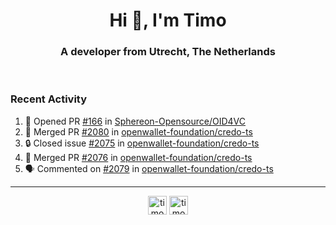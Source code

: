 <h1 align="center">Hi 👋, I'm Timo</h1>
<h3 align="center">A developer from Utrecht, The Netherlands</h3>
<br/>
<!-- https://github.com/rahuldkjain/github-profile-readme-generator --!>

<!--  <p align="left"><img src="https://github-readme-stats.vercel.app/api?username=timoglastra&show_icons=true&count_private=true&" alt="timoglastra" /></p> --!>

<!--
Github language stats
<p align="left"><img src="https://github-readme-stats.vercel.app/api/top-langs/?username=timoglastra&layout=compact" alt="timoglastra" /><p>
-->

<!-- Codestats language stats -->
<!-- <p align="left"><img src="https://codestats-readme.vercel.app/api/top-langs/?username=timoglastra&layout=compact&language_count=12" alt="timoglastra" /><p>    --!>
  
<h3>Recent Activity</h3>

<!--START_SECTION:activity-->
1. 💪 Opened PR [#166](https://github.com/Sphereon-Opensource/OID4VC/pull/166) in [Sphereon-Opensource/OID4VC](https://github.com/Sphereon-Opensource/OID4VC)
2. 🎉 Merged PR [#2080](https://github.com/openwallet-foundation/credo-ts/pull/2080) in [openwallet-foundation/credo-ts](https://github.com/openwallet-foundation/credo-ts)
3. 🔒 Closed issue [#2075](https://github.com/openwallet-foundation/credo-ts/issues/2075) in [openwallet-foundation/credo-ts](https://github.com/openwallet-foundation/credo-ts)
4. 🎉 Merged PR [#2076](https://github.com/openwallet-foundation/credo-ts/pull/2076) in [openwallet-foundation/credo-ts](https://github.com/openwallet-foundation/credo-ts)
5. 🗣 Commented on [#2079](https://github.com/openwallet-foundation/credo-ts/issues/2079#issuecomment-2451754631) in [openwallet-foundation/credo-ts](https://github.com/openwallet-foundation/credo-ts)
<!--END_SECTION:activity-->

---

<p align="center">
<a href="https://twitter.com/timoglastra" target="blank"><img align="center" src="https://cdn.jsdelivr.net/npm/simple-icons@3.0.1/icons/twitter.svg" alt="timoglastra" height="30" width="30" /></a>
<a href="https://linkedin.com/in/timoglastra" target="blank"><img align="center" src="https://cdn.jsdelivr.net/npm/simple-icons@3.0.1/icons/linkedin.svg" alt="timoglastra" height="30" width="30" /></a>
</p>




